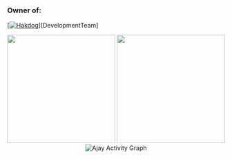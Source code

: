 ### Owner of:
[[![Hakdog](https://discord.gg/Mnw4ES8gH7)](https://cdn.discordapp.com/attachments/924836260097454092/1019976361118552125/Hakdog.png?width=382&height=382)][DevelopmentTeam]
<p align = 'center'>
<img height="250px" src="https://github-readme-streak-stats.herokuapp.com/?user=DevZiee&hide_border=true&theme=dark" />
    <img height="250px" src="https://github-readme-stats.vercel.app/api?username=DevZiee&hide_title=true&hide_border=true&show_icons=true&include_all_commits=true&count_private=true&line_height=21&hide_rank=true&icon_color=fa8b00&theme=dark" 
 <a><img alt="Ajay Activity Graph" src="https://github-readme-activity-graph.cyclic.app/graph?username=DevZiee&theme=react-dark&hide_border=true" /></a>  
         </p>
 
